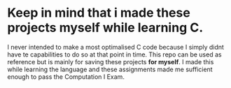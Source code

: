 # Keep in mind that i made these projects myself **while learning C**.
 I never intended to make a most optimalised C code because I simply didnt have te capabilities to do so at that point in time. This repo can be used as reference but is mainly for saving these projects **for myself**.
I made this while learning the language and these assignments made me sufficient enough to pass the Computation I Exam. 
